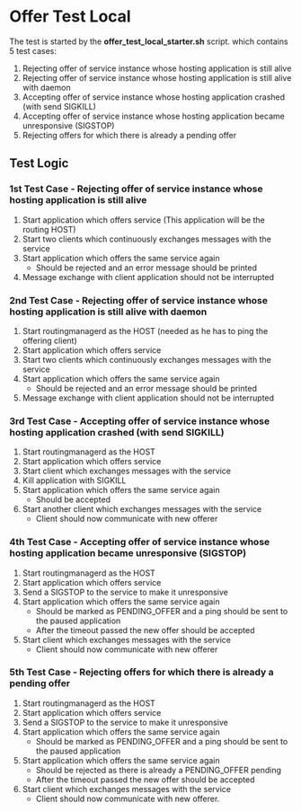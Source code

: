 # Offer Test Local

The test is started by the **offer_test_local_starter.sh** script. which contains 5 test cases:

1. Rejecting offer of service instance whose hosting application is still alive
2. Rejecting offer of service instance whose hosting application is still alive with daemon
3. Accepting offer of service instance whose hosting application crashed (with send SIGKILL)
4. Accepting offer of service instance whose hosting application became unresponsive (SIGSTOP)
5. Rejecting offers for which there is already a pending offer

## Test Logic

### 1st Test Case - Rejecting offer of service instance whose hosting application is still alive

1. Start application which offers service (This application will be the routing HOST)
2. Start two clients which continuously exchanges messages with the service
3. Start application which offers the same service again
   - Should be rejected and an error message should be printed
4. Message exchange with client application should not be interrupted

### 2nd Test Case - Rejecting offer of service instance whose hosting application is still alive with daemon

1. Start routingmanagerd as the HOST (needed as he has to ping the offering client)
2. Start application which offers service
3. Start two clients which continuously exchanges messages with the service
4. Start application which offers the same service again
   - Should be rejected and an error message should be printed
5. Message exchange with client application should not be interrupted

### 3rd Test Case - Accepting offer of service instance whose hosting application crashed (with send SIGKILL)

1. Start routingmanagerd as the HOST
2. Start application which offers service
3. Start client which exchanges messages with the service
4. Kill application with SIGKILL
5. Start application which offers the same service again
   - Should be accepted
6. Start another client which exchanges messages with the service
   - Client should now communicate with new offerer

### 4th Test Case - Accepting offer of service instance whose hosting application became unresponsive (SIGSTOP)

1. Start routingmanagerd as the HOST
2. Start application which offers service
3. Send a SIGSTOP to the service to make it unresponsive
4. Start application which offers the same service again
   - Should be marked as PENDING_OFFER and a ping should be sent to the paused application
   - After the timeout passed the new offer should be accepted
5. Start client which exchanges messages with the service
   - Client should now communicate with new offerer

### 5th Test Case - Rejecting offers for which there is already a pending offer

1. Start routingmanagerd as the HOST
2. Start application which offers service
3. Send a SIGSTOP to the service to make it unresponsive
4. Start application which offers the same service again
   - Should be marked as PENDING_OFFER and a ping should be sent to the paused application
5. Start application which offers the same service again
   - Should be rejected as there is already a PENDING_OFFER pending
   - After the timeout passed the new offer should be accepted
6. Start client which exchanges messages with the service
   - Client should now communicate with new offerer.

